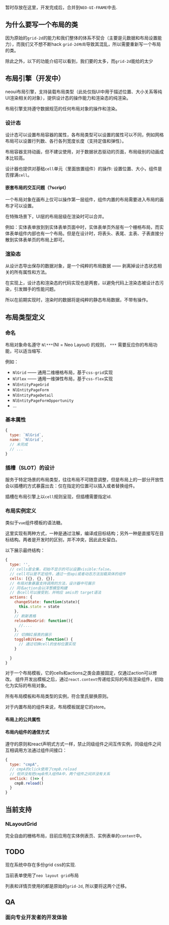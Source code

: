 暂时存放在这里，开发完成后，合并到`NEO-UI-FRAME`中去.

## 为什么要写一个布局的类

因为原始的`grid-2d`的能力和我们整体的体系不契合（主要是元数据和布局设置能力），而我们又不想不断hack `grid-2d布局`导致其混乱，所以需要重新写一个布局的类。

除此之外，以下的功能介绍可以看到，我们要的太多，而`grid-2d`能给的太少

## 布局引擎（开发中）

neoui布局引擎，支持装载布局类型（此处仅指UI中用于描述位置、大小关系等纯UI渲染相关的对象），提供设计态的操作能力和渲染态的纯渲染。

布局引擎支持遵守数据规范的任何布局对象的操作和渲染。

### 设计态

设计态可以设置布局容器的属性，各布局类型可以设置的属性可以不同，例如网格布局可以设置行列数、各行各列宽度长度（支持定值和弹性）。

布局容器支持动画，但不建议使用，对于数据状态驱动的页面，布局级别的动画成本比较高。

设计器也提供对基础`cell`单元（里面放置组件）的操作: 设置位置、大小，组件是否撑满`cell`。

#### 嵌套布局的交互问题（?script）

一个布局对象在画布上仅可以操作第一层组件，组件内置的布局需要进入布局的画布才可以设置。

在特殊场景下，UI层的布局层级在渲染时可以合并。

例如：实体表单放到到实体表单页面中时，实体表单页外层有一个栅格布局，而实体表单组件内部也有一个布局。但是在设计时，将表头、表尾、主表、子表直接分散到实体表单页的布局上即可。

### 渲染态

从设计态导出保存的数据对象，是一个纯粹的布局数据 —— 剥离掉设计态状态相关的所有属性和方法。

在实现上，设计态和渲染态的代码实现也是两套，以避免代码上渲染态被设计态污染，引发棘手的性能问题。

所以在前期实现时，渲染时的数据将是纯粹的静态布局数据，不带有操作。

## 布局类型定义

### 命名

布局对象命名遵守 `Nl***`(Nl = Neo Layout) 的规则， `***` 需要反应你的布局功能，可以适当缩写.

例如：
 - `NlGrid`  —— 通用二维栅格布局，基于`css-grid`实现
 - `NlFlex`  —— 通用一维弹性布局，基于`css-flex`实现
 - `NlEntityPageGrid`
 - `NlEntityPageForm`
 - `NlEntityPageDetail`
 - `NlEntityPageFormOpportunity`
 -  ...

### 基本属性

```js
{
  type: `NlGrid`,
  name: `NlGrid`,
  // 未完成
  // ...
}
```

### 插槽（SLOT）的设计

服务于特定场景的布局类型，往往布局不可随意调整，但是布局上的一部分开放性会以插槽的方式暴露出去：仅在指定的位置可以插入或者替换组件。

插槽在布局引擎上以`cell`规则呈现，但插槽需要指定id.

### 布局实例定义

类似于`vue`组件模板的语法糖。

这里实现有两种方式，一种是通过注解，编译成目标结构；另外一种是直接写在目标结构。两者是开发时的区别，并不冲突，因此此处留白。

以下展示最终结构：

```js
{
  type: '',
  // cells是全集，初始不显示的可以设置visible:false。
  // cell可以是不定组件，通过一些api或者动态方法加载具体的组件
  cells: [{}, {}, {}],
  // 布局对象暴露支持调用的方法，设计器中可展示
  // 同名action会以洋葱模型构建
  // 各cell可以接受到，并响应 amis的 target语法
  actions: {
    changeState: function(state){
      this.state = state
    },
    // 刷新表格
    reloadNeoGrid: function(){
      //....
    },
    // 切换BI报表的展示
    toggleBiView: function() {
      // 通过切换cell的坐标位置实现
    }
    
  }
}
```

对于一个布局模板，它的cells和actions之类会直接固定，仅通过action可以修改。 组件开发出模板之后，通过`react.context`传递给实际的布局渲染组件，初始化为实际的布局对象。

所有布局模板和布局类型的实例，符合里氏替换原则。

对于内置布局的组件来说，布局模板就是它的store。

#### 布局上的公共属性


#### 布局内组件的通信方式

遵守的原则和react声明式方式一样，禁止同级组件之间互传实例，同级组件之间互相调用方法通过组件间接口：

```js
{
  type: "cmpA",
  // cmpA的click使用了cmpB.reload
  // 但并没有把cmpB传入组件A中，两个组件之间并没有关系
  onClick: ()=> {
    cmpB.reload()
  }
}
```

## 当前支持

### NLayoutGrid

完全自由的栅格布局，目前应用在实体例表页、实例表单的`content`中。

## TODO

现在系统中存在多份grid css的实现.

当前表单使用了`neo layout grid`布局

列表和详情页使用的都是原始的`grid-2d`, 所以要将这两个迁移。

## QA

### 面向专业开发者的开发体验




